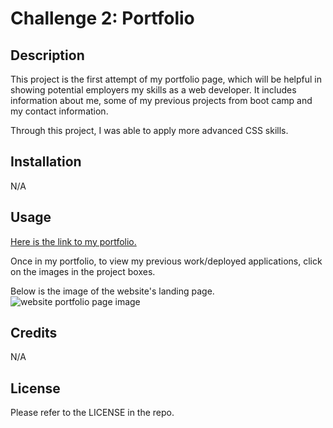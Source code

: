 # Challenge 2: Portfolio

## Description

This project is the first attempt of my portfolio page, which will be helpful in showing potential employers my skills as a web developer. It includes information about me, some of my previous projects from boot camp and my contact information.

Through this project, I was able to apply more advanced CSS skills.

## Installation

N/A

## Usage

[Here is the link to my portfolio.](https://mariea1022.github.io/portfolio-challenge/)

Once in my portfolio, to view my previous work/deployed applications, click on the images in the project boxes.

Below is the image of the website's landing page.
![website portfolio page image](https://github.com/mariea1022/portfolio-challenge/blob/main/assets/screenshot_portfolio_page.png?raw=true)


## Credits

N/A

## License

Please refer to the LICENSE in the repo.